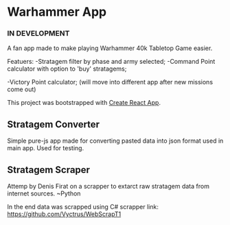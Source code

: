 # Warhammer App

### IN DEVELOPMENT

A fan app made to make playing Warhammer 40k Tabletop Game easier.

Featuers:
-Stratagem filter by phase and army selected;
-Command Point calculator with option to 'buy' stratagems;

-Victory Point calculator; (will move into different app after new missions come out)

This project was bootstrapped with [Create React App](https://github.com/facebook/create-react-app).

## Stratagem Converter

Simple pure-js app made for converting pasted data into json format used in main app. Used for testing.

## Stratagem Scraper

Attemp by Denis Firat on a scrapper to extarct raw stratagem data from internet sources. ~Python

In the end data was scrapped using C# scrapper link: https://github.com/Vyctrus/WebScrapT1
